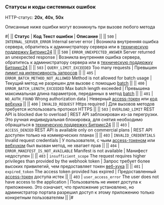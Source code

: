 
### Статусы и коды системных ошибок

HTTP-статус: **20х**, **40x**, **50x**

Описанные ниже ошибки могут возникнуть при вызове любого метода

#|
|| **Статус** | **Код**
**Текст ошибки** | **Описание** ||
|| `500` | `INTERNAL_SERVER_ERROR`
Internal server error | Возникла внутренняя ошибка сервера, обратитесь к администратору сервера или в [техническую поддержку Битрикс24](/bitrix-support.html) ||
|| `500` | `ERROR_UNEXPECTED_ANSWER`
Server returned an unexpected response | Возникла внутренняя ошибка сервера, обратитесь к администратору сервера или в [техническую поддержку Битрикс24](/bitrix-support.html) ||
|| `503` | `QUERY_LIMIT_EXCEEDED`
Too many requests | Превышен [лимит на интенсивность запросов](/limits.html) ||
|| `405` | `ERROR_BATCH_METHOD_NOT_ALLOWED`
Method is not allowed for batch usage | Текущий метод не разрешен для вызове с помощью [batch](/settings/how-to-call-rest-api/batch.html) ||
|| `400` | `ERROR_BATCH_LENGTH_EXCEEDED`
Max batch length exceeded | Превышена максимальная длина параметров, переданных в метод [batch](/settings/how-to-call-rest-api/batch.html) ||
|| `401` | `NO_AUTH_FOUND`
Wrong authorization data | Неверный [access-токен](/settings/oauth/index.html) или [код вебхука](/local-integrations/local-webhooks.html) ||
|| `400` | `INVALID_REQUEST`
Https required | Для вызовов методов требуется использовать протокол HTTPS ||
|| `503` | `OVERLOAD_LIMIT`
REST API is blocked due to overload | REST API заблокирован из-за перегрузки. Это ручная индивидуальная блокировка, для снятия необходимо обращаться в [техническую поддержку Битрикс24](/bitrix-support.html) ||
|| `403` | `ACCESS_DENIED`
REST API is available only on commercial plans | REST API доступен только на коммерческих планах ||
|| `403` | `INVALID_CREDENTIALS`
Invalid request credentials | У пользователя, с чьим [access-токеном](/settings/oauth/index.html) или [вебхуком](/local-integrations/local-webhooks.html) был вызван метод, не хватает прав ||
|| `404` | `ERROR_MANIFEST_IS_NOT_AVAILABLE`
Manifest is not available | Манифест недоступен ||
|| `403` | `insufficient_scope`
The request requires higher privileges than provided by the webhook token | Запрос требует более высоких привилегий, чем предоставляет токен [веб-хука](/local-integrations/local-webhooks.html) ||
|| `401` | `expired_token`
The access token provided has expired | Предоставленный [access-токен](/settings/oauth/index.html) доступа истек ||
|| `403` | `user_access_error`
The user does not have access to the application | Пользователь не имеет доступа к приложению. Это означает, что приложение установлено, но администратор портала разрешил доступ к этому приложению только конкретным пользователям ||
|#
